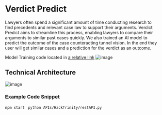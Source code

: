 # Verdict Predict #
Lawyers often spend a significant amount of time conducting research to find precedents and relevant case law to support their arguments. Verdict Predict aims to streamline this process, enabling lawyers to compare their arguments to similar past cases quickly. We also trained an AI model to predict the outcome of the case counteracting tunnel vision. In the end they user will get similar cases and a prediction for the verdict as an outcome.

Model Training code located in 
[a relative link]([(https://github.com/SamManoli975/HackTrinity/tree/main/APIs/HackTrinity)])
![image](https://github.com/user-attachments/assets/d3723250-92f7-4a40-b8ff-06be985e497e)

## Technical Architecture ##
![image](https://github.com/user-attachments/assets/9f9594ed-eddb-4443-bc89-7fc3c85d3c35)



### Example Code Snippet
```npm start ```
```python APIs/HackTrinity/restAPI.py  ```
